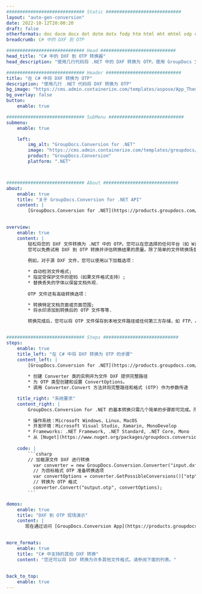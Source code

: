 ```yaml
---
############################# Static ############################
layout: "auto-gen-conversion"
date: 2022-10-12T20:00:20
draft: false
otherformats: doc docm docx dot dotm dotx fodp htm html mht mhtml odp odt otp pot potm potx pps ppsm ppsx ppt pptm pptx rtf
breadcrumb: C# 中的 DXF 到 OTP

############################# Head ############################
head_title: "C# 中的 DXF 到 OTP 转换器"
head_description: "使用几行代码将 .NET 中的 DXF 转换为 OTP。使用 GroupDocs 文档转换 API 转换 160 多种文件格式。"

############################# Header ############################
title: "在 C# 中将 DXF 转换为 OTP"
description: "使用几行 .NET 代码将 DXF 转换为 OTP"
bg_image: "https://cms.admin.containerize.com/templates/aspose/App_Themes/V3/images/bg/header1.png"
bg_overlay: false
button:
    enable: true

############################# SubMenu ############################
submenu:
    enable: true

    left:
        img_alt: "GroupDocs.Conversion for .NET"
        image: "https://cms.admin.containerize.com/templates/groupdocs/images/product-logos/90x90-noborder/groupdocs-conversion-net.png"
        product: "GroupDocs.Conversion"
        platform: ".NET"



############################# About ############################
about:
    enable: true
    title: "关于 GroupDocs.Conversion for .NET API"
    content: |
        [GroupDocs.Conversion for .NET](https://products.groupdocs.com/conversion/net/)可用于转换Microsoft Word、Excel、PowerPoint、PDF、Visio等格式。 GroupDocs.Conversion 是一个独立的 API，适用于需要高性能的后端和内部系统。它不依赖于任何软件，例如 Microsoft 或 Open Office。
    

overview:
    enable: true
    content: |
        轻松将您的 DXF 文件转换为 .NET 中的 OTP。您可以在您选择的任何平台（如 Windows、Linux、macOS）中仅使用几行 C# 代码行。
        您可以免费试用 DXF 到 OTP 转换并评估转换结果的质量。除了简单的文件转换场景，您还可以尝试更高级的选项来加载源 DXF 文件和保存输出 OTP 结果。 
        
        例如，对于源 DXF 文件，您可以使用以下加载选项：

        * 自动检测文件格式;
        * 指定受保护文件的密码（如果文件格式支持）;
        * 替换丢失的字体以保留文档外观.
        
        OTP 文件还有高级转换选项：

        * 转换特定文档页面或页面范围;
        * 将水印添加到转换后的 OTP 文件等等.

        转换完成后，您可以将 OTP 文件保存到本地文件路径或任何第三方存储，如 FTP、Amazon S3、Google Drive、Dropbox 等。请注意 - 将 DXF 转换为 OTP 无需安装任何额外的软件 - 如 MS Office、Open Office、Adobe Acrobat Reader 等。


############################# Steps ############################
steps:
    enable: true
    title_left: "在 C# 中将 DXF 转换为 OTP 的步骤"
    content_left: |
        [GroupDocs.Conversion for .NET](https://products.groupdocs.com/conversion/net/) 使开发人员只需几行代码即可轻松地将 DXF 文件转换为 OTP。
        
        * 创建 Converter 类的实例并为文件 DXF 提供完整路径
        * 为 OTP 类型创建和设置 ConvertOptions。
        * 调用 Converter.Convert 方法并将完整路径和格式 (OTP) 作为参数传递

    title_right: "系统要求"
    content_right: |
        GroupDocs.Conversion for .NET 的基本转换只需几个简单的步骤即可完成。所有主要平台和操作系统都支持我们的 API。在执行以下代码之前，请确保您的系统上安装了以下先决条件。

        * 操作系统：Microsoft Windows、Linux、MacOS
        * 开发环境：Microsoft Visual Studio, Xamarin, MonoDevelop
        * Frameworks: .NET Framework, .NET Standard, .NET Core, Mono
        * 从 [Nuget](https://www.nuget.org/packages/groupdocs.conversion) 获取最新的 GroupDocs.Conversion for .NET
         
    code: |
        ```csharp    
        // 加载源文件 DXF 进行转换
          var converter = new GroupDocs.Conversion.Converter("input.dxf");
          // 为目标格式 OTP 准备转换选项
          var convertOptions = converter.GetPossibleConversions()["otp"].ConvertOptions;
          // 转换为 OTP 格式
          converter.Convert("output.otp", convertOptions);
        ```

demos:
    enable: true
    title: "DXF 到 OTP 现场演示"
    content: |
       现在通过访问 [GroupDocs.Conversion App](https://products.groupdocs.app/conversion/family) 网站将 DXF 转换为 OTP。在线演示具有以下优点
          

more_formats:
    enable: true
    title: "C# 中支持的其他 DXF 转换"
    content: "您还可以将 DXF 转换为许多其他文件格式。请参阅下面的列表。"
       
       
back_to_top:
    enable: true
---
```

